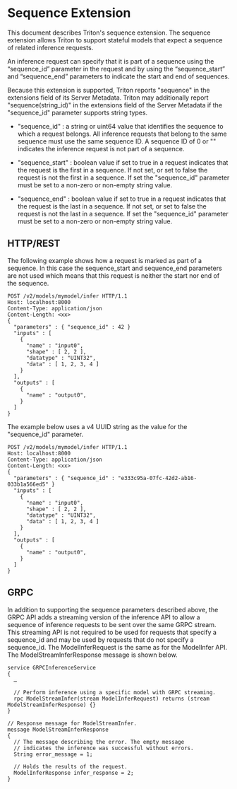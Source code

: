 <!--
# Copyright (c) 2020-2023, NVIDIA CORPORATION & AFFILIATES. All rights reserved.
#
# Redistribution and use in source and binary forms, with or without
# modification, are permitted provided that the following conditions
# are met:
#  * Redistributions of source code must retain the above copyright
#    notice, this list of conditions and the following disclaimer.
#  * Redistributions in binary form must reproduce the above copyright
#    notice, this list of conditions and the following disclaimer in the
#    documentation and/or other materials provided with the distribution.
#  * Neither the name of NVIDIA CORPORATION nor the names of its
#    contributors may be used to endorse or promote products derived
#    from this software without specific prior written permission.
#
# THIS SOFTWARE IS PROVIDED BY THE COPYRIGHT HOLDERS ``AS IS'' AND ANY
# EXPRESS OR IMPLIED WARRANTIES, INCLUDING, BUT NOT LIMITED TO, THE
# IMPLIED WARRANTIES OF MERCHANTABILITY AND FITNESS FOR A PARTICULAR
# PURPOSE ARE DISCLAIMED.  IN NO EVENT SHALL THE COPYRIGHT OWNER OR
# CONTRIBUTORS BE LIABLE FOR ANY DIRECT, INDIRECT, INCIDENTAL, SPECIAL,
# EXEMPLARY, OR CONSEQUENTIAL DAMAGES (INCLUDING, BUT NOT LIMITED TO,
# PROCUREMENT OF SUBSTITUTE GOODS OR SERVICES; LOSS OF USE, DATA, OR
# PROFITS; OR BUSINESS INTERRUPTION) HOWEVER CAUSED AND ON ANY THEORY
# OF LIABILITY, WHETHER IN CONTRACT, STRICT LIABILITY, OR TORT
# (INCLUDING NEGLIGENCE OR OTHERWISE) ARISING IN ANY WAY OUT OF THE USE
# OF THIS SOFTWARE, EVEN IF ADVISED OF THE POSSIBILITY OF SUCH DAMAGE.
-->

# Sequence Extension

This document describes Triton's sequence extension. The sequence
extension allows Triton to support stateful models that expect a
sequence of related inference requests.

An inference request can specify that it is part of a sequence using
the “sequence_id” parameter in the request and by using the
“sequence_start” and “sequence_end” parameters to indicate the start
and end of sequences.

Because this extension is supported, Triton reports "sequence"
in the extensions field of its Server Metadata. Triton may additionally
report "sequence(string_id)" in the extensions field of the Server Metadata
if the "sequence_id" parameter supports string types.

- "sequence_id" : a string or uint64 value that identifies the sequence to which
  a request belongs. All inference requests that belong to the same sequence
  must use the same sequence ID. A sequence ID of 0 or "" indicates the
  inference request is not part of a sequence.

- "sequence_start" : boolean value if set to true in a request
  indicates that the request is the first in a sequence. If not set,
  or set to false the request is not the first in a sequence. If set
  the "sequence_id" parameter must be set to a non-zero or non-empty string
  value.

- "sequence_end" : boolean value if set to true in a request indicates
  that the request is the last in a sequence. If not set, or set to
  false the request is not the last in a sequence. If set the
  "sequence_id" parameter must be set to a non-zero or non-empty string
  value.

## HTTP/REST

The following example shows how a request is marked as part of a
sequence. In this case the sequence_start and sequence_end parameters
are not used which means that this request is neither the start nor
end of the sequence.

```
POST /v2/models/mymodel/infer HTTP/1.1
Host: localhost:8000
Content-Type: application/json
Content-Length: <xx>
{
  "parameters" : { "sequence_id" : 42 }
  "inputs" : [
    {
      "name" : "input0",
      "shape" : [ 2, 2 ],
      "datatype" : "UINT32",
      "data" : [ 1, 2, 3, 4 ]
    }
  ],
  "outputs" : [
    {
      "name" : "output0",
    }
  ]
}
```

The example below uses a v4 UUID string as the value for the "sequence_id"
parameter.

```
POST /v2/models/mymodel/infer HTTP/1.1
Host: localhost:8000
Content-Type: application/json
Content-Length: <xx>
{
  "parameters" : { "sequence_id" : "e333c95a-07fc-42d2-ab16-033b1a566ed5" }
  "inputs" : [
    {
      "name" : "input0",
      "shape" : [ 2, 2 ],
      "datatype" : "UINT32",
      "data" : [ 1, 2, 3, 4 ]
    }
  ],
  "outputs" : [
    {
      "name" : "output0",
    }
  ]
}
```

## GRPC

In addition to supporting the sequence parameters described above, the
GRPC API adds a streaming version of the inference API to allow a
sequence of inference requests to be sent over the same GRPC
stream. This streaming API is not required to be used for requests
that specify a sequence_id and may be used by requests that do not
specify a sequence_id. The ModelInferRequest is the same as for the
ModelInfer API.  The ModelStreamInferResponse message is shown below.

```
service GRPCInferenceService
{
  …

  // Perform inference using a specific model with GRPC streaming.
  rpc ModelStreamInfer(stream ModelInferRequest) returns (stream ModelStreamInferResponse) {}
}

// Response message for ModelStreamInfer.
message ModelStreamInferResponse
{
  // The message describing the error. The empty message
  // indicates the inference was successful without errors.
  String error_message = 1;

  // Holds the results of the request.
  ModelInferResponse infer_response = 2;
}
```

